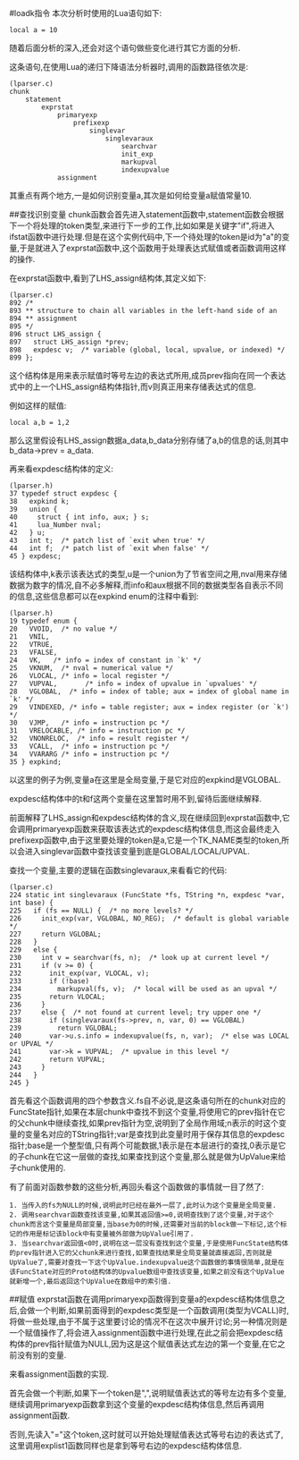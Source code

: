 #loadk指令
本次分析时使用的Lua语句如下:

	local a = 10
	
随着后面分析的深入,还会对这个语句做些变化进行其它方面的分析.

这条语句,在使用Lua的递归下降语法分析器时,调用的函数路径依次是:

	(lparser.c)
	chunk
		statement
			exprstat
				primaryexp
					prefixexp
						singlevar
							singlevaraux
								searchvar
								init_exp
								markupval
								indexupvalue
				assignment
				
其重点有两个地方,一是如何识别变量a,其次是如何给变量a赋值常量10.


##查找识别变量
chunk函数会首先进入statement函数中,statement函数会根据下一个将处理的token类型,来进行下一步的工作,比如如果是关键字"if",将进入ifstat函数中进行处理.但是在这个实例代码中,下一个待处理的token是id为"a"的变量,于是就进入了exprstat函数中,这个函数用于处理表达式赋值或者函数调用这样的操作.

在exprstat函数中,看到了LHS_assign结构体,其定义如下:

	(lparser.c)
	892 /*
 	893 ** structure to chain all variables in the left-hand side of an
 	894 ** assignment
 	895 */
 	896 struct LHS_assign {
 	897   struct LHS_assign *prev;
 	898   expdesc v;  /* variable (global, local, upvalue, or indexed) */
 	899 };

这个结构体是用来表示赋值时等号左边的表达式所用,成员prev指向在同一个表达式中的上一个LHS_assign结构体指针,而v则真正用来存储表达式的信息.

例如这样的赋值:

	local a,b = 1,2
	
那么这里假设有LHS_assign数据a_data,b_data分别存储了a,b的信息的话,则其中b_data->prev = a_data.

再来看expdesc结构体的定义:

	(lparser.h)
	37 typedef struct expdesc {
 	38   expkind k;
 	39   union {
 	40     struct { int info, aux; } s;
 	41     lua_Number nval;
 	42   } u;
 	43   int t;  /* patch list of `exit when true' */
 	44   int f;  /* patch list of `exit when false' */
 	45 } expdesc;

该结构体中,k表示该表达式的类型,u是一个union为了节省空间之用,nval用来存储数据为数字的情况,自不必多解释,而info和aux根据不同的数据类型各自表示不同的信息,这些信息都可以在expkind enum的注释中看到:

	(lparser.h)
	19 typedef enum {
 	20   VVOID,  /* no value */
 	21   VNIL,
 	22   VTRUE,
 	23   VFALSE,
 	24   VK,   /* info = index of constant in `k' */
 	25   VKNUM,  /* nval = numerical value */
 	26   VLOCAL, /* info = local register */
 	27   VUPVAL,       /* info = index of upvalue in `upvalues' */
 	28   VGLOBAL,  /* info = index of table; aux = index of global name in `k' */
 	29   VINDEXED, /* info = table register; aux = index register (or `k') */ 
 	30   VJMP,   /* info = instruction pc */
 	31   VRELOCABLE, /* info = instruction pc */
 	32   VNONRELOC,  /* info = result register */
 	33   VCALL,  /* info = instruction pc */
 	34   VVARARG /* info = instruction pc */
 	35 } expkind; 

以这里的例子为例,变量a在这里是全局变量,于是它对应的expkind是VGLOBAL.

expdesc结构体中的t和f这两个变量在这里暂时用不到,留待后面继续解释.

前面解释了LHS_assign和expdesc结构体的含义,现在继续回到exprstat函数中,它会调用primaryexp函数来获取该表达式的expdesc结构体信息,而这会最终走入prefixexp函数中,由于这里要处理的token是a,它是一个TK_NAME类型的token,所以会进入singlevar函数中查找该变量到底是GLOBAL/LOCAL/UPVAL.

查找一个变量,主要的逻辑在函数singlevaraux,来看看它的代码:

	(lparser.c)
	224 static int singlevaraux (FuncState *fs, TString *n, expdesc *var, int base) {
 	225   if (fs == NULL) {  /* no more levels? */
 	226     init_exp(var, VGLOBAL, NO_REG);  /* default is global variable */
 	227     return VGLOBAL;
 	228   }
 	229   else {
 	230     int v = searchvar(fs, n);  /* look up at current level */
 	231     if (v >= 0) {
 	232       init_exp(var, VLOCAL, v);
 	233       if (!base)
 	234         markupval(fs, v);  /* local will be used as an upval */
 	235       return VLOCAL;
 	236     }
 	237     else {  /* not found at current level; try upper one */
 	238       if (singlevaraux(fs->prev, n, var, 0) == VGLOBAL)
 	239         return VGLOBAL;
 	240       var->u.s.info = indexupvalue(fs, n, var);  /* else was LOCAL or UPVAL */
 	241       var->k = VUPVAL;  /* upvalue in this level */
 	242       return VUPVAL;
 	243     }
 	244   }
 	245 }
 	
 	
首先看这个函数调用的四个参数含义.fs自不必说,是这条语句所在的chunk对应的FuncState指针,如果在本层chunk中查找不到这个变量,将使用它的prev指针在它的父chunk中继续查找,如果prev指针为空,说明到了全局作用域;n表示的时这个变量的变量名对应的TString指针;var是查找到此变量时用于保存其信息的expdesc指针;base是一个整型值,只有两个可能数据,1表示是在本层进行的查找,0表示是它的子chunk在它这一层做的查找,如果查找到这个变量,那么就是做为UpValue来给子chunk使用的.

有了前面对函数参数的这些分析,再回头看这个函数做的事情就一目了然了:

	1. 当传入的fs为NULL的时候,说明此时已经在最外一层了,此时认为这个变量是全局变量.
	2. 调用searchvar函数查找该变量,如果其返回值>=0,说明查找到了这个变量,对于这个chunk而言这个变量是局部变量,当base为0的时候,还需要对当前的block做一下标记,这个标记的作用是标记该block中有变量被外部做为UpValue引用了.
	3. 当searchvar返回值<0时,说明在这一层没有查找到这个变量,于是使用FuncState结构体的prev指针进入它的父chunk来进行查找,如果查找结果是全局变量就直接返回,否则就是UpValue了,需要对查找一下这个UpValue.indexupvalue这个函数做的事情很简单,就是在该FuncState对应的Proto结构体的Upvalue数组中查找该变量,如果之前没有这个UpValue就新增一个,最后返回这个UpValue在数组中的索引值.
	
##赋值
exprstat函数在调用primaryexp函数得到变量a的expdesc结构体信息之后,会做一个判断,如果前面得到的expdesc类型是一个函数调用(类型为VCALL)时,将做一些处理,由于不属于这里要讨论的情况不在这次中展开讨论;另一种情况则是一个赋值操作了,将会进入assignment函数中进行处理,在此之前会把expdesc结构体的prev指针赋值为NULL,因为这是这个赋值表达式左边的第一个变量,在它之前没有别的变量.

来看assignment函数的实现.

首先会做一个判断,如果下一个token是",",说明赋值表达式的等号左边有多个变量,继续调用primaryexp函数拿到这个变量的expdesc结构体信息,然后再调用assignment函数.

否则,先读入"="这个token,这时就可以开始处理赋值表达式等号右边的表达式了,这里调用explist1函数同样也是拿到等号右边的expdesc结构体信息.



